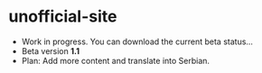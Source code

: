 # unofficial-site

- Work in progress. You can download the current beta status...
- Beta version **1.1**
- Plan: Add more content and translate into Serbian.
